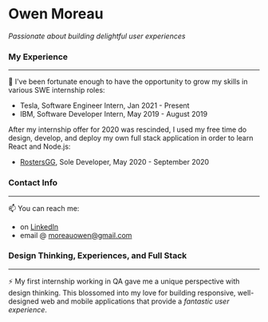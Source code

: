 # Owen Moreau
*Passionate about building delightful user experiences*


### My Experience
---
💬 I've been fortunate enough to have the opportunity to grow my skills in various SWE internship roles: 
- Tesla, Software Engineer Intern, Jan 2021 - Present
- IBM, Software Developer Intern, May 2019 - August 2019  

After my internship offer for 2020 was rescinded, I used my free time do design, develop, and deploy my 
own full stack application in order to learn React and Node.js:
- [RostersGG](http://www.rosters.gg), Sole Developer, May 2020 - September 2020  

### Contact Info
---
📫 You can reach me:
- on [LinkedIn](http://www.linkedin.com/in/moreauowen)
- email @ moreauowen@gmail.com  

### Design Thinking, Experiences, and Full Stack
---
⚡ My first internship working in QA gave me a unique perspective with design thinking. This blossomed into my love for 
building responsive, well-designed web and mobile applications that provide a *fantastic user experience*.
